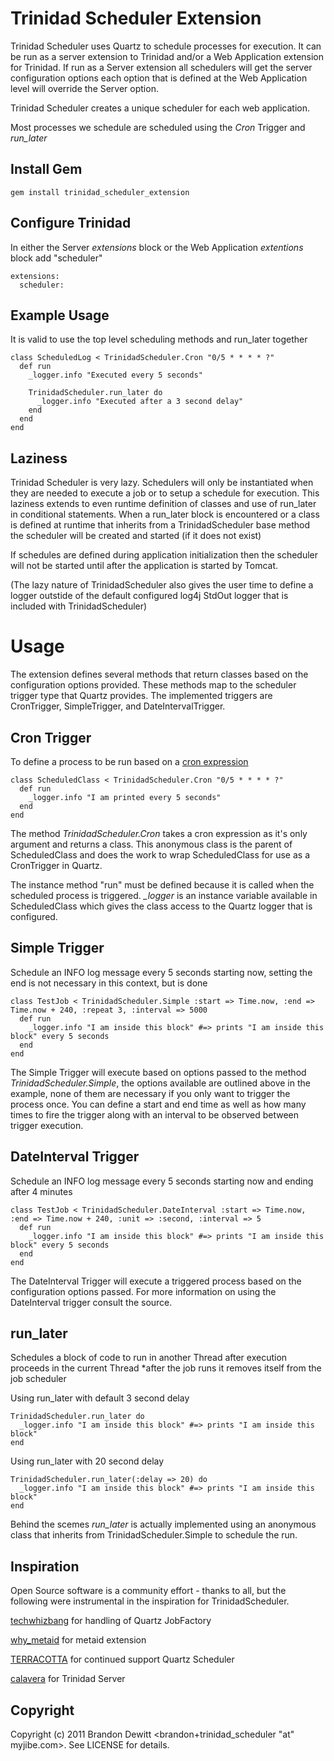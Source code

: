 Trinidad Scheduler Extension
=========
Trinidad Scheduler uses Quartz to schedule processes for execution.  It can be run as a server extension to Trinidad and/or a Web Application extension
for Trinidad.  If run as a Server extension all schedulers will get the server configuration options each option that is defined at the Web Application
level will override the Server option.  

Trinidad Scheduler creates a unique scheduler for each web application.

Most processes we schedule are scheduled using the *Cron* Trigger and *run_later*

Install Gem
---------
    gem install trinidad_scheduler_extension
    
Configure Trinidad
---------
In either the Server *extensions* block or the Web Application *extentions* block add "scheduler"

    extensions:
      scheduler:

Example Usage
---------
It is valid to use the top level scheduling methods and run_later together

    class ScheduledLog < TrinidadScheduler.Cron "0/5 * * * * ?"
      def run
        _logger.info "Executed every 5 seconds"
        
        TrinidadScheduler.run_later do 
          _logger.info "Executed after a 3 second delay"
        end
      end
    end

Laziness
---------
Trinidad Scheduler is very lazy.  Schedulers will only be instantiated when they are needed to execute a job or to setup a schedule for execution.
This laziness extends to even runtime definition of classes and use of run_later in conditional statements.  When a run_later block is encountered or
a class is defined at runtime that inherits from a TrinidadScheduler base method the scheduler will be created and started (if it does not exist)

If schedules are defined during application initialization then the scheduler will not be started until after the application is started by Tomcat.

(The lazy nature of TrinidadScheduler also gives the user time to define a logger outstide of the default configured log4j StdOut logger that 
is included with TrinidadScheduler)

Usage
=========
The extension defines several methods that return classes based on the configuration options provided.  These methods map to the scheduler trigger type
that Quartz provides.  The implemented triggers are CronTrigger, SimpleTrigger, and DateIntervalTrigger. 

Cron Trigger
---------
To define a process to be run based on a [cron expression](http://en.wikipedia.org/wiki/CRON_expression#CRON_expression)

    class ScheduledClass < TrinidadScheduler.Cron "0/5 * * * * ?"
      def run
        _logger.info "I am printed every 5 seconds"
      end
    end

The method *TrinidadScheduler.Cron* takes a cron expression as it's only argument and returns a class.  This anonymous class is the parent of
ScheduledClass and does the work to wrap ScheduledClass for use as a CronTrigger in Quartz.

The instance method "run" must be defined because it is called when the scheduled process is triggered.  *_logger* is an instance variable available
in ScheduledClass which gives the class access to the Quartz logger that is configured.   

Simple Trigger
---------
Schedule an INFO log message every 5 seconds starting now, setting the end is not necessary in this context, but is done
    
    class TestJob < TrinidadScheduler.Simple :start => Time.now, :end => Time.now + 240, :repeat 3, :interval => 5000
      def run
        _logger.info "I am inside this block" #=> prints "I am inside this block" every 5 seconds
      end
    end

The Simple Trigger will execute based on options passed to the method *TrinidadScheduler.Simple*, the options available are outlined
above in the example, none of them are necessary if you only want to trigger the process once.   You can define a start and end time as well as how many
times to fire the trigger along with an interval to be observed between trigger execution.

DateInterval Trigger
---------
Schedule an INFO log message every 5 seconds starting now and ending after 4 minutes
    
    class TestJob < TrinidadScheduler.DateInterval :start => Time.now, :end => Time.now + 240, :unit => :second, :interval => 5
      def run
        _logger.info "I am inside this block" #=> prints "I am inside this block" every 5 seconds
      end
    end

The DateInterval Trigger will execute a triggered process based on the configuration options passed.  For more information on using the DateInterval
trigger consult the source. 

run_later
---------
Schedules a block of code to run in another Thread after execution proceeds in the current Thread
*after the job runs it removes itself from the job scheduler 

Using run_later with default 3 second delay

    TrinidadScheduler.run_later do
      _logger.info "I am inside this block" #=> prints "I am inside this block" 
    end
  
Using run_later with 20 second delay

    TrinidadScheduler.run_later(:delay => 20) do
      _logger.info "I am inside this block" #=> prints "I am inside this block" 
    end 
    
Behind the scemes *run_later* is actually implemented using an anonymous class that inherits from TrinidadScheduler.Simple to schedule the run.


Inspiration
---------
Open Source software is a community effort - thanks to all, but the following were instrumental in the inspiration for TrinidadScheduler.

[techwhizbang](https://github.com/techwhizbang/jruby-quartz) for handling of Quartz JobFactory

[why_metaid](https://github.com/evaryont/why_metaid) for metaid extension

[TERRACOTTA](http://www.terracotta.org/) for continued support Quartz Scheduler

[calavera](https://github.com/calavera/trinidad) for Trinidad Server

Copyright
---------
Copyright (c) 2011 Brandon Dewitt <brandon+trinidad_scheduler "at" myjibe.com>. See LICENSE for details.    

